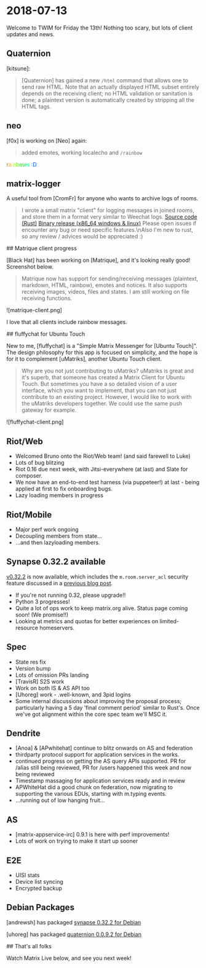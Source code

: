 # 2018-07-13

Welcome to TWIM for Friday the 13th! Nothing too scary, but lots of client updates and news.

## Quaternion

[kitsune]:

> [Quaternion] has gained a new `/html` command that allows one to send raw HTML. Note that an actually displayed HTML subset entirely depends on the receiving client; no HTML validation or sanitation is done; a plaintext version is automatically created by stripping all the HTML tags.

## neo

[f0x] is working on [Neo] again:

> added emotes, working localecho and `/rainbow`

<p><font color="#ff5500">r</font><font color="#ffaa00">a</font><font color="#ffff00">i</font><font color="#aaff00">n</font><font color="#55ff00">b</font><font color="#00ff00">o</font><font color="#00ff55">w</font><font color="#00ffaa">s</font><font color="#00ffff"> </font><font color="#00aaff">:</font><font color="#0055ff">D</font></p>

## matrix-logger

A useful tool from [CromFr] for anyone who wants to archive logs of rooms.

> I wrote a small matrix "client" for logging messages in joined rooms, and store them in a format very similar to Weechat logs.
> [Source code (Rust)](https://gitlab.com/CromFr/matrix-logger/tree/master) [Binary release (x86_64 windows & linux)](https://gitlab.com/CromFr/matrix-logger/tags)
> Please open issues if encounter any bug or need specific features.\nAlso I'm new to rust, so any review / advices would be appreciated :)

## Matrique client progress

[Black Hat] has been working on [Matrique], and it's looking really good! Screenshot below.

> Matrique now has support for sending/receiving messages (plaintext, markdown, HTML, rainbow), emotes and notices. It also supports receiving images, videos, files and states. I am still working on file receiving functions.

![matrique-client.png]

I love that all clients include rainbow messages.

## fluffychat for Ubuntu Touch

New to me, [fluffychat] is a "Simple Matrix Messenger for [Ubuntu Touch]". The design philosophy for this app is focused on simplicity, and the hope is for it to complement [uMatriks], another Ubuntu Touch client.

> Why are you not just contributing to uMatriks?
> uMatriks is great and it's superb, that someone has created a Matrix Client for Ubuntu Touch. But sometimes you have a so detailed vision of a user interface, which you want to implement, that you can not just contribute to an existing project. However, I would like to work with the uMatriks developers together. We could use the same push gateway for example.

![fluffychat-client.png]

## Riot/Web

* Welcomed Bruno onto the Riot/Web team! (and said farewell to Luke)
* Lots of bug blitzing
* Riot 0.16 due next week, with Jitsi-everywhere (at last) and Slate for composer.
* We now have an end-to-end test harness (via puppeteer!) at last - being applied at first to fix onboarding bugs.
* Lazy loading members in progress

## Riot/Mobile

* Major perf work ongoing
* Decoupling members from state...
* ...and then lazyloading members.

## Synapse 0.32.2 available

[v0.32.2](https://github.com/matrix-org/synapse/releases/tag/v0.32.2) is now available, which includes the `m.room.server_acl` security feature discussed in a [previous blog post](https://matrix.org/blog/2018/07/06/security-update-synapse-0-32-0/).

* If you're not running 0.32, please upgrade!!
* Python 3 progresses!
* Quite a lot of ops work to keep matrix.org alive. Status page coming soon! (We promise!!)
* Looking at metrics and quotas for better experiences on limited-resource homeservers.

## Spec

* State res fix
* Version bump
* Lots of omission PRs landing
* [TravisR] S2S work
* Work on both IS & AS API too
* [Uhoreg] work - .well-known, and 3pid logins
* Some internal discussions about improving the proposal process; particularly having a 5 day 'final comment period' similar to Rust's. Once we've got alignment within the core spec team we'll MSC it.

## Dendrite

* [Anoa] & [APwhitehat] continue to blitz onwards on AS and federation
* thirdparty protocol support for application services in the works.
* continued progress on getting the AS query APIs supported. PR for /alias still being reviewed, PR for /users happened this week and now being reviewed
* Timestamp massaging for application services ready and in review
* APWhiteHat did a good chunk on federation, now migrating to supporting the various EDUs, starting with m.typing events.
* ...running out of low hanging fruit...

## AS

* [matrix-appservice-irc] 0.9.1 is here with perf improvements!
* Lots of work on trying to make it start up sooner

## E2E

* UISI stats
* Device list syncing
* Encrypted backup

## Debian Packages

[andrewsh] has packaged [synapse 0.32.2 for Debian](https://packages.debian.org/search?keywords=matrix-synapse)

[uhoreg] has packaged [quaternion 0.0.9.2 for Debian](https://packages.debian.org/search?keywords=quaternion)

## That's all folks

Watch Matrix Live below, and see you next week!

